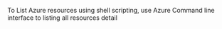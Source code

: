 To List Azure resources using shell scripting, use Azure Command line interface to listing all resources detail
